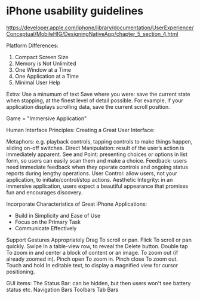 # iPhone usability guidelines

https://developer.apple.com/iphone/library/documentation/UserExperience/Conceptual/MobileHIG/DesigningNativeApp/chapter_5_section_4.html

Platform Differences:
  1. Compact Screen Size
  2. Memory is Not Unlimited
  3. One Window at a Time
  4. One Application at a Time
  5. Minimal User Help

Extra:
Use a minumum of text
Save where you were: save the current state when stopping, at the finest level of detail possible. For example, if your application displays scrolling data, save the current scroll position.


Game = "Immersive Application"


Human Interface Principles: Creating a Great User Interface:

Metaphors: e.g. playback controls, tapping controls to make things happen, sliding on-off switches.
Direct Manipulation: result of the user’s action is immediately apparent.
See and Point: presenting choices or options in list form, so users can easily scan them and make a choice.
Feedback: users need immediate feedback when they operate controls and ongoing status reports during lengthy operations.
User Control: allow users, not your application, to initiate/control/stop actions.
Aesthetic Integrity: in an immersive application, users expect a beautiful appearance that promises fun and encourages discovery.

Incorporate Characteristics of Great iPhone Applications:
- Build in Simplicity and Ease of Use
- Focus on the Primary Task
- Communicate Effectively 

Support Gestures Appropriately
  Drag  To scroll or pan.
  Flick To scroll or pan quickly.
  Swipe In a table-view row, to reveal the Delete button.
  Double tap  To zoom in and center a block of content or an image. To zoom out (if already zoomed in).
  Pinch open  To zoom in.
  Pinch close To zoom out.
  Touch and hold  In editable text, to display a magnified view for cursor positioning.

GUI items:
  The Status Bar: can be hidden, but then users won't see battery status etc.
  Navigation Bars
  Toolbars
  Tab Bars
